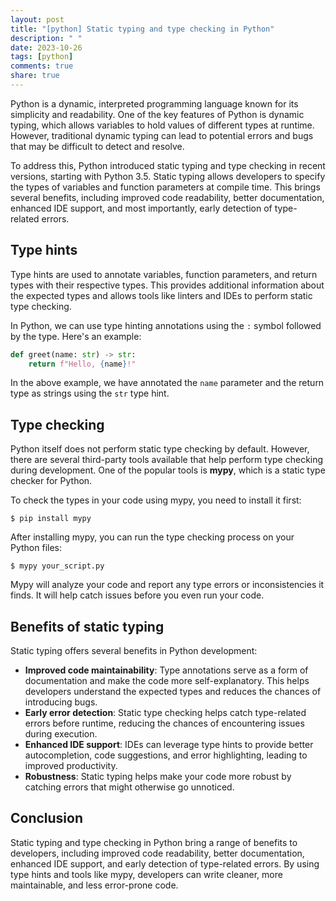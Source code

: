 ```yaml
---
layout: post
title: "[python] Static typing and type checking in Python"
description: " "
date: 2023-10-26
tags: [python]
comments: true
share: true
---
```


Python is a dynamic, interpreted programming language known for its simplicity and readability. One of the key features of Python is dynamic typing, which allows variables to hold values of different types at runtime. However, traditional dynamic typing can lead to potential errors and bugs that may be difficult to detect and resolve.

To address this, Python introduced static typing and type checking in recent versions, starting with Python 3.5. Static typing allows developers to specify the types of variables and function parameters at compile time. This brings several benefits, including improved code readability, better documentation, enhanced IDE support, and most importantly, early detection of type-related errors.

## Type hints

Type hints are used to annotate variables, function parameters, and return types with their respective types. This provides additional information about the expected types and allows tools like linters and IDEs to perform static type checking.

In Python, we can use type hinting annotations using the `:` symbol followed by the type. Here's an example:

```python
def greet(name: str) -> str:
    return f"Hello, {name}!"
```

In the above example, we have annotated the `name` parameter and the return type as strings using the `str` type hint.

## Type checking

Python itself does not perform static type checking by default. However, there are several third-party tools available that help perform type checking during development. One of the popular tools is **mypy**, which is a static type checker for Python.

To check the types in your code using mypy, you need to install it first:

```
$ pip install mypy
```

After installing mypy, you can run the type checking process on your Python files:

```
$ mypy your_script.py
```

Mypy will analyze your code and report any type errors or inconsistencies it finds. It will help catch issues before you even run your code.

## Benefits of static typing

Static typing offers several benefits in Python development:

- **Improved code maintainability**: Type annotations serve as a form of documentation and make the code more self-explanatory. This helps developers understand the expected types and reduces the chances of introducing bugs.
- **Early error detection**: Static type checking helps catch type-related errors before runtime, reducing the chances of encountering issues during execution.
- **Enhanced IDE support**: IDEs can leverage type hints to provide better autocompletion, code suggestions, and error highlighting, leading to improved productivity.
- **Robustness**: Static typing helps make your code more robust by catching errors that might otherwise go unnoticed.

## Conclusion

Static typing and type checking in Python bring a range of benefits to developers, including improved code readability, better documentation, enhanced IDE support, and early detection of type-related errors. By using type hints and tools like mypy, developers can write cleaner, more maintainable, and less error-prone code.